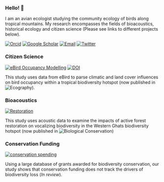 ### Hello! 👋

I am an avian ecologist studying the community ecology of birds along tropical mountains. My research encompasses the fields of bioacoustics, historical ecology and citizen science (Please see links to different projects below). 

[![Orcid](https://img.shields.io/badge/Orcid-gray?style=flat-square&logo=ORCID)](https://orcid.org/0000-0002-0738-8808)
[![Google Scholar](https://img.shields.io/badge/GoogleScholar-gray?style=flat-square&logo=GoogleScholar)](https://scholar.google.com/citations?user=wDZCMlMAAAAJ&hl=en)
[![Email](https://img.shields.io/badge/Email-vr292@cornell.edu-blue?style=flat-square)](mailto:vr292@cornell.edu)
[![Twitter](https://img.shields.io/badge/Twitter-9cf?style=flat-square&logo=Twitter)](https://twitter.com/vjjan91)

### Citizen Science

[![eBird Occupancy Modelling](https://img.shields.io/badge/Github-eBird_Occupancy_Modelling-blue?style=flat-square)](https://github.com/vjjan91/eBirdOccupancy)
[![DOI](https://zenodo.org/badge/DOI/10.5281/zenodo.6501805.svg)](https://doi.org/10.5281/zenodo.6501805)

This study uses data from eBird to parse climatic and land cover influences on bird occupancy within a tropical biodiversity hotspot (now published in ![Ecography](https://onlinelibrary.wiley.com/doi/full/10.1111/ecog.06075)).   

### Bioacoustics

[![Restoration](https://img.shields.io/badge/Github-Restoration-blue?style=flat-square)](https://github.com/vjjan91/acoustics-westernGhats)

This study uses acoustic data to examine the impacts of active forest restoration on vocalizing biodiversity in the Western Ghats biodiversity hotspot (now published in ![Biological Conservation](https://www.sciencedirect.com/science/article/pii/S0006320723001726)) 

### Conservation Funding

[![conservation spending](https://img.shields.io/badge/Github-conservation_funding-blue?style=flat-square)](https://github.com/vjjan91/conservation-spending)

Using a large database of grants awarded for biodiversity conservation, our study shows that conservation funding does not track the drivers of biodiversity loss (*In review*).
